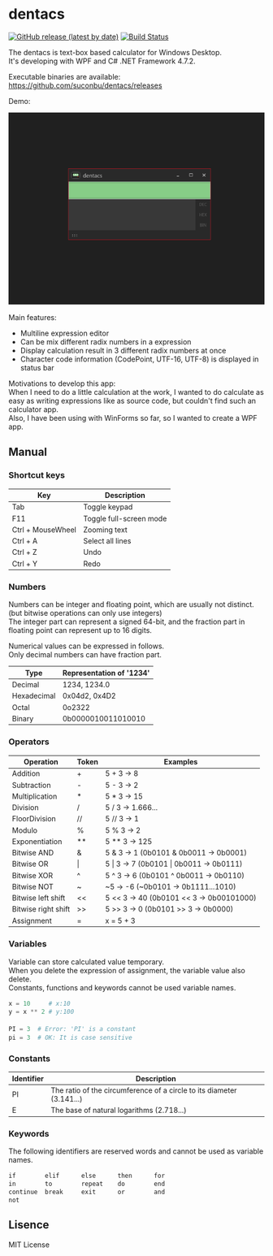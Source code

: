 # dentacs

[![GitHub release (latest by date)](https://img.shields.io/github/v/release/suconbu/dentacs)](https://github.com/suconbu/dentacs/releases)
[![Build Status](https://suconbu.visualstudio.com/dentacs/_apis/build/status/suconbu.dentacs?branchName=master)](https://suconbu.visualstudio.com/dentacs/_build/latest?definitionId=2&branchName=master)

The dentacs is text-box based calculator for Windows Desktop.  
It's developing with WPF and C# .NET Framework 4.7.2.

Executable binaries are available:  
https://github.com/suconbu/dentacs/releases

Demo:  

![screenshot](image/demo1.gif)

Main features:  
* Multiline expression editor
* Can be mix different radix numbers in a expression
* Display calculation result in 3 different radix numbers at once
* Character code information (CodePoint, UTF-16, UTF-8) is displayed in status bar

Motivations to develop this app:  
When I need to do a little calculation at the work, I wanted to do calculate as easy as writing expressions like as source code, but couldn't find such an calculator app.  
Also, I have been using with WinForms so far, so I wanted to create a WPF app.  

## Manual

### Shortcut keys

Key               | Description
------------------|------------------------
Tab               | Toggle keypad
F11               | Toggle full-screen mode
Ctrl + MouseWheel | Zooming text
Ctrl + A          | Select all lines
Ctrl + Z          | Undo
Ctrl + Y          | Redo

### Numbers

Numbers can be integer and floating point, which are usually not distinct.  
(but bitwise operations can only use integers)  
The integer part can represent a signed 64-bit, and the fraction part in floating point can represent up to 16 digits.  

Numerical values can be expressed in follows.  
Only decimal numbers can have fraction part.  

Type        | Representation of '1234'
------------|-------------------
Decimal     | 1234, 1234.0
Hexadecimal | 0x04d2, 0x4D2
Octal       | 0o2322
Binary      | 0b0000010011010010

### Operators

Operation           | Token | Examples
--------------------|-------|-------------------
Addition            | +     | 5 + 3  -> 8
Subtraction         | -     | 5 - 3  -> 2
Multiplication      | *     | 5 * 3  -> 15
Division            | /     | 5 / 3  -> 1.666...
FloorDivision       | //    | 5 // 3 -> 1
Modulo              | %     | 5 % 3  -> 2
Exponentiation      | **    | 5 ** 3 -> 125
Bitwise AND         | &     | 5 & 3  -> 1 (0b0101 & 0b0011 -> 0b0001)
Bitwise OR          | \|     | 5 \| 3  -> 7 (0b0101 \| 0b0011 -> 0b0111)
Bitwise XOR         | ^     | 5 ^ 3  -> 6 (0b0101 ^ 0b0011 -> 0b0110)
Bitwise NOT         | ~     | ~5     -> -6 (~0b0101 -> 0b1111...1010)
Bitwise left shift  | <<    | 5 << 3 -> 40 (0b0101 << 3 -> 0b00101000)
Bitwise right shift | >>    | 5 >> 3 -> 0  (0b0101 >> 3 -> 0b0000)
Assignment          | =     | x = 5 + 3

### Variables

Variable can store calculated value temporary.  
When you delete the expression of assignment, the variable value also delete.  
Constants, functions and keywords cannot be used variable names.  

```py
x = 10     # x:10
y = x ** 2 # y:100

PI = 3  # Error: 'PI' is a constant
pi = 3  # OK: It is case sensitive
```

### Constants

Identifier | Description
-----------|----------------------------------------------------------------------
PI         | The ratio of the circumference of a circle to its diameter (3.141...)
E          | The base of natural logarithms (2.718...)

### Keywords

The following identifiers are reserved words and cannot be used as variable names.

```
if        elif      else      then      for
in        to        repeat    do        end
continue  break     exit      or        and
not
```

## Lisence

MIT License
